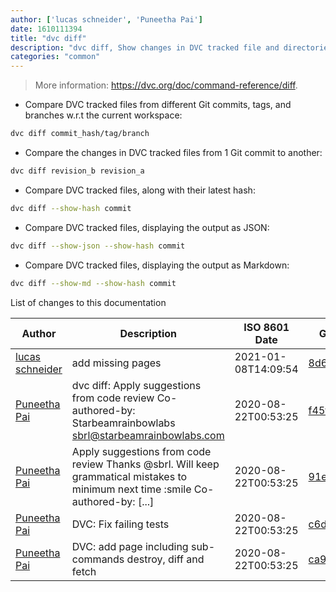 ```yaml
---
author: ['lucas schneider', 'Puneetha Pai']
date: 1610111394
title: "dvc diff"
description: "dvc diff, Show changes in DVC tracked file and directories."
categories: "common"
---
```

> More information: <https://dvc.org/doc/command-reference/diff>.

- Compare DVC tracked files from different Git commits, tags, and branches w.r.t the current workspace:

```bash
dvc diff commit_hash/tag/branch
```

- Compare the changes in DVC tracked files from 1 Git commit to another:

```bash
dvc diff revision_b revision_a
```

- Compare DVC tracked files, along with their latest hash:

```bash
dvc diff --show-hash commit
```

- Compare DVC tracked files, displaying the output as JSON:

```bash
dvc diff --show-json --show-hash commit
```

- Compare DVC tracked files, displaying the output as Markdown:

```bash
dvc diff --show-md --show-hash commit
```
List of changes to this documentation


Author | Description | ISO 8601 Date | GitHub link
------|-----|-----|-----
[lucas schneider](mailto:casdpa@gmail.com) | add missing pages | 2021-01-08T14:09:54 | [8d60f149451e](https://github.com/tldr-pages/tldr/commit/8d60f149451ebfc54332af0c2678732cc324d4e4)
[Puneetha Pai](mailto:21996583+PuneethaPai@users.noreply.github.com) | dvc diff: Apply suggestions from code review Co-authored-by: Starbeamrainbowlabs <sbrl@starbeamrainbowlabs.com> | 2020-08-22T00:53:25 | [f45f4dafcb08](https://github.com/tldr-pages/tldr/commit/f45f4dafcb08e2a92fe9345ed9b2ce28ca40017b)
[Puneetha Pai](mailto:21996583+PuneethaPai@users.noreply.github.com) | Apply suggestions from code review Thanks @sbrl. Will keep grammatical mistakes to minimum next time :smile Co-authored-by: [...] | 2020-08-22T00:53:25 | [91e565ba811e](https://github.com/tldr-pages/tldr/commit/91e565ba811e1112dc3e96f46d4b3d2bd96095c2)
[Puneetha Pai](mailto:puneethapai29@gmail.com) | DVC: Fix failing tests | 2020-08-22T00:53:25 | [c6d6d7618c9b](https://github.com/tldr-pages/tldr/commit/c6d6d7618c9b9b6c480d485e8bacb9031cf817f9)
[Puneetha Pai](mailto:puneethapai29@gmail.com) | DVC: add page including sub-commands destroy, diff and fetch | 2020-08-22T00:53:25 | [ca9b1f104ec0](https://github.com/tldr-pages/tldr/commit/ca9b1f104ec0c5f76981b07fd231996198fa97d6)

